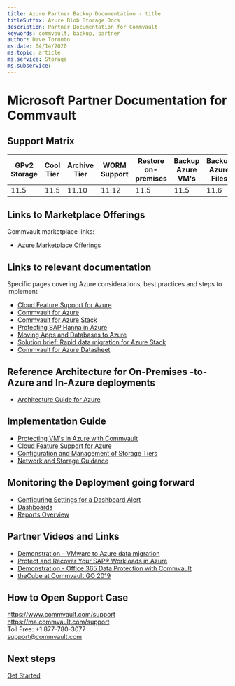 ```yaml
---
title: Azure Partner Backup Documentation - title
titleSuffix: Azure Blob Storage Docs
description: Partner Documentation for Commvault
keywords: commvault, backup, partner
author: Dave Toronto
ms.date: 04/14/2020
ms.topic: article
ms.service: Storage
ms.subservice: 
---
```


# Microsoft Partner Documentation for Commvault 

## Support Matrix

| GPv2<br>Storage | Cool<br>Tier | Archive<br>Tier | WORM<br>Support | Restore<br>on-premises | Backup<br>Azure VM's | Backup<br>Azure Files | Backup<br>Azure Blob |
|--------|--------|--------|--------|--------|--------|--------|--------|
| 11.5 | 11.5 | 11.10  | 11.12 | 11.5 | 11.5 | 11.6 | 11.6 |

## Links to Marketplace Offerings
Commvault marketplace links:

- [Azure Marketplace Offerings](https://azuremarketplace.microsoft.com/en-us/marketplace/apps/commvault.commvault?tab=Overview)

## Links to relevant documentation
Specific pages covering Azure considerations, best practices and steps to implement

- [Cloud Feature Support for Azure](https://documentation.commvault.com/commvault/v11/article?p=109795_1.htm)
- [Commvault for Azure](https://www.commvault.com/supported-technologies/microsoft/azure)
- [Commvault for Azure Stack](https://www.commvault.com/supported-technologies/microsoft/azurestack)
- [Protecting SAP Hanna in Azure](https://azure.microsoft.com/en-us/resources/protecting-sap-hana-in-azure/)
- [Moving Apps and Databases to Azure](https://www.commvault.com/resources/go-ahead-move-your-most-important-applications-and-databases-to-azure)
- [Solution brief: Rapid data migration for Azure Stack](https://www.commvault.com/resources/solution-brief-rapid-data-migration-for-azure)
- [Commvault for Azure Datasheet](https://www.commvault.com/resources/solution-brief-rapid-data-migration-for-azure)


## Reference Architecture for On-Premises -to-Azure and In-Azure deployments
- [Architecture Guide for Azure](https://www.commvault.com/resources/public-cloud-architecture-guide-for-microsoft-azure-v11-sp16)

## Implementation Guide
- [Protecting VM's in Azure with Commvault](https://documentation.commvault.com/commvault/v11/article?p=31252.htm)
- [Cloud Feature Support for Azure](https://documentation.commvault.com/commvault/v11/article?p=109795_1.htm)
- [Configuration and Management of Storage Tiers](https://documentation.commvault.com/commvault/v11/article?p=95147.htm)
- [Network and Storage Guidance](https://www.commvault.com/resources/public-cloud-architecture-guide-for-microsoft-azure-v11-sp16)

## Monitoring the Deployment going forward
- [Configuring Settings for a Dashboard Alert](https://documentation.commvault.com/commvault/v11/article?p=100514_3.htm)
- [Dashboards](https://documentation.commvault.com/commvault/v11/article?p=95306_1.htm)
- [Reports Overview](https://documentation.commvault.com/commvault/v11/article?p=37684_1.htm)

## Partner Videos and Links
- [Demonstration – VMware to Azure data migration](https://www.commvault.com/resources/demonstration-vmware-to-azure-migrations-with-commvault)
- [Protect and Recover Your SAP® Workloads in Azure](https://www.youtube.com/watch?v=4ZGGE53mGVI)
- [Demonstration - Office 365 Data Protection with Commvault](https://www.youtube.com/watch?v=dl3nvAacxZU)
- [theCube at Commvault GO 2019](https://www.youtube.com/watch?v=mzVWi2N6RpA)

## How to Open Support Case
https://www.commvault.com/support<br>
https://ma.commvault.com/support<br>
Toll Free: +1 877-780-3077<br>
support@commvault.com<br>


## Next steps

[Get Started](https://azuremarketplace.microsoft.com/en-us/marketplace/apps/commvault.commvault?tab=Overview)
